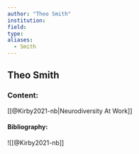 ```yaml
---
author: "Theo Smith"
institution:
field:
type:
aliases:
  - Smith
---
```


## Theo Smith

### Content:
[[@Kirby2021-nb|Neurodiversity At Work]]

#### Bibliography:

![[@Kirby2021-nb]]